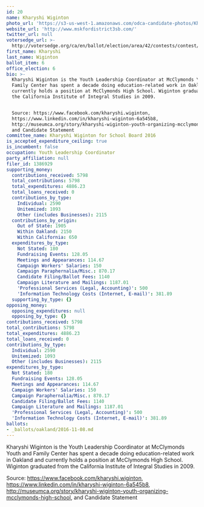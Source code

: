 ```yaml
---
id: 20
name: Kharyshi Wiginton
photo_url: 'https://s3-us-west-1.amazonaws.com/odca-candidate-photos/Kharyshi-Wiginton.png'
website_url: 'http://www.mskfordistrict3sb.com/'
twitter_url: null
votersedge_url: >-
  http://votersedge.org/ca/en/ballot/election/area/42/contests/contest/13217/candidate/130698?&county=Alameda%20County&election_authority_id=1
first_name: Kharyshi
last_name: Wiginton
ballot_item: 6
office_election: 6
bio: >-
  Kharyshi Wiginton is the Youth Leadership Coordinator at McClymonds Youth and
  Family Center has spent a decade doing education-related work in Oakland and
  currently holds a position at McClymonds High School. Wiginton graduated from
  the California Institute of Integral Studies in 2009. 


  Source: https://www.facebook.com/kharyshi.wiginton,
  https://www.linkedin.com/in/kharyshi-wiginton-6a545b8,
  http://museumca.org/story/kharyshi-wiginton-youth-organizing-mcclymonds-high-school,
  and Candidate Statement
committee_name: Kharyshi Wiginton for School Board 2016
is_accepted_expenditure_ceiling: true
is_incumbent: false
occupation: Youth Leadership Coordinator
party_affiliation: null
filer_id: 1386929
supporting_money:
  contributions_received: 5798
  total_contributions: 5798
  total_expenditures: 4886.23
  total_loans_received: 0
  contributions_by_type:
    Individual: 2590
    Unitemized: 1093
    Other (includes Businesses): 2115
  contributions_by_origin:
    Out of State: 1905
    Within Oakland: 2150
    Within California: 650
  expenditures_by_type:
    Not Stated: 180
    Fundraising Events: 128.05
    Meetings and Appearances: 114.67
    Campaign Workers' Salaries: 150
    Campaign Paraphernalia/Misc.: 870.17
    Candidate Filing/Ballot Fees: 1140
    Campaign Literature and Mailings: 1187.01
    'Professional Services (Legal, Accounting)': 500
    'Information Technology Costs (Internet, E-mail)': 381.89
  supporting_by_type: {}
opposing_money:
  opposing_expenditures: null
  opposing_by_type: {}
contributions_received: 5798
total_contributions: 5798
total_expenditures: 4886.23
total_loans_received: 0
contributions_by_type:
  Individual: 2590
  Unitemized: 1093
  Other (includes Businesses): 2115
expenditures_by_type:
  Not Stated: 180
  Fundraising Events: 128.05
  Meetings and Appearances: 114.67
  Campaign Workers' Salaries: 150
  Campaign Paraphernalia/Misc.: 870.17
  Candidate Filing/Ballot Fees: 1140
  Campaign Literature and Mailings: 1187.01
  'Professional Services (Legal, Accounting)': 500
  'Information Technology Costs (Internet, E-mail)': 381.89
ballots:
- _ballots/oakland/2016-11-08.md
---
```

Kharyshi Wiginton is the Youth Leadership Coordinator at McClymonds Youth and Family Center has spent a decade doing education-related work in Oakland and currently holds a position at McClymonds High School. Wiginton graduated from the California Institute of Integral Studies in 2009. 

Source: https://www.facebook.com/kharyshi.wiginton, https://www.linkedin.com/in/kharyshi-wiginton-6a545b8, http://museumca.org/story/kharyshi-wiginton-youth-organizing-mcclymonds-high-school, and Candidate Statement
